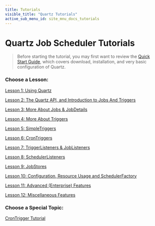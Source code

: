 ```yaml
---
title: Tutorials
visible_title: "Quartz Tutorials"
active_sub_menu_id: site_mnu_docs_tutorials
---
```

# Quartz Job Scheduler Tutorials

<blockquote>
Before starting the tutorial, you may first want to review the <a href="/documentation/quartz-2.3.0/quick-start.html">Quick Start Guide</a>, which covers download, installation, and very basic configuration of Quartz.
</blockquote>


### Choose a Lesson:

<a href="/documentation/quartz-2.3.0/tutorials/tutorial-lesson-01.html" title="Tutorial Lesson1">Lesson 1: Using Quartz</a>

<a href="/documentation/quartz-2.3.0/tutorials/tutorial-lesson-02.html" title="Tutorial Lesson2">Lesson 2: The Quartz API, and Introduction to Jobs And Triggers</a>

<a href="/documentation/quartz-2.3.0/tutorials/tutorial-lesson-03.html" title="Tutorial Lesson3">Lesson 3: More About Jobs &amp; JobDetails</a>

<a href="/documentation/quartz-2.3.0/tutorials/tutorial-lesson-04.html" title="Tutorial Lesson4">Lesson 4: More About Triggers</a>

<a href="/documentation/quartz-2.3.0/tutorials/tutorial-lesson-05.html" title="Tutorial Lesson5">Lesson 5: SimpleTriggers</a>

<a href="/documentation/quartz-2.3.0/tutorials/tutorial-lesson-06.html" title="Tutorial Lesson6">Lesson 6: CronTriggers</a>

<a href="/documentation/quartz-2.3.0/tutorials/tutorial-lesson-07.html" title="Tutorial Lesson7">Lesson 7: TriggerListeners &amp; JobListeners</a>

<a href="/documentation/quartz-2.3.0/tutorials/tutorial-lesson-08.html" title="Tutorial Lesson8">Lesson 8: SchedulerListeners</a>

<a href="/documentation/quartz-2.3.0/tutorials/tutorial-lesson-09.html" title="Tutorial Lesson9">Lesson 9: JobStores</a>

<a href="/documentation/quartz-2.3.0/tutorials/tutorial-lesson-10.html" title="Tutorial Lesson10">Lesson 10: Configuration, Resource Usage and SchedulerFactory</a>

<a href="/documentation/quartz-2.3.0/tutorials/tutorial-lesson-11.html" title="Tutorial Lesson11">Lesson 11: Advanced (Enterprise) Features</a>

<a href="/documentation/quartz-2.3.0/tutorials/tutorial-lesson-12.html" title="Tutorial Lesson12">Lesson 12: Miscellaneous Features</a>

### Choose a Special Topic:

[CronTrigger Tutorial](crontrigger.html)
